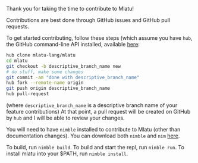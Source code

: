 Thank you for taking the time to contribute to Mlatu!

Contributions are best done through GitHub issues and GitHub pull requests.

To get started contributing, follow these steps (which assume you have `hub`, the GitHub command-line API installed, available [here](https://github.com/github/hub#installation):

```sh
hub clone mlatu-lang/mlatu
cd mlatu
git checkout -b descriptive_branch_name new
# do stuff, make some changes
git commit -am "done with descriptive_branch_name"
hub fork --remote-name origin
git push origin descriptive_branch_name
hub pull-request
```
(where `descriptive_branch_name` is a descriptive branch name of your feature contributions)
At that point, a pull request will be created on GitHub by `hub` and I will be able to review your changes.

You will need to have `nimble` installed to contribute to Mlatu (other than documentation changes). You can download both `nimble` and `nim` [here](https://nim-lang.org/install.html).

To build, run `nimble build`.
To build and start the repl, run `nimble run`.
To install mlatu into your $PATH, run `nimble install`.